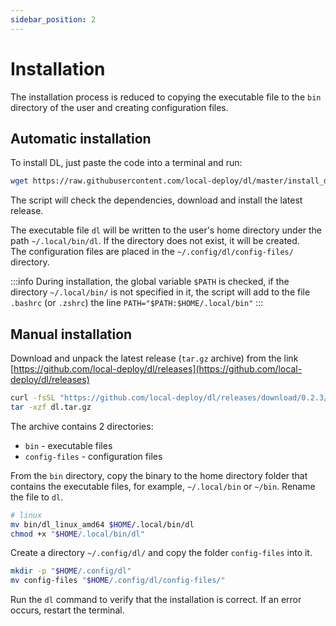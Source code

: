 ```yaml
---
sidebar_position: 2
---
```


# Installation

The installation process is reduced to copying the executable file to the `bin` directory of the user and creating configuration files.

## Automatic installation

To install DL, just paste the code into a terminal and run:
```bash
wget https://raw.githubusercontent.com/local-deploy/dl/master/install_dl.sh && chmod +x ./install_dl.sh && ./install_dl.sh
```

The script will check the dependencies, download and install the latest release.

The executable file `dl` will be written to the user's home directory under the path `~/.local/bin/dl`. If the directory does not exist, it will be created.  
The configuration files are placed in the `~/.config/dl/config-files/` directory.

:::info
During installation, the global variable `$PATH` is checked, if the directory `~/.local/bin/` is not specified in it, the script will add to the file `.bashrc` (or `.zshrc`) the line `PATH="$PATH:$HOME/.local/bin"`
:::

## Manual installation
Download and unpack the latest release (`tar.gz` archive) from the link [https://github.com/local-deploy/dl/releases](https://github.com/local-deploy/dl/releases)

```bash
curl -fsSL "https://github.com/local-deploy/dl/releases/download/0.2.3/dl-0.2.3.tar.gz" -o "dl.tar.gz"
tar -xzf dl.tar.gz
```

The archive contains 2 directories:
- `bin` - executable files
- `config-files` - configuration files

From the `bin` directory, copy the binary to the home directory folder that contains the executable files, for example, `~/.local/bin` or `~/bin`. Rename the file to `dl`.

```bash
# linux
mv bin/dl_linux_amd64 $HOME/.local/bin/dl
chmod +x "$HOME/.local/bin/dl"
```

Create a directory `~/.config/dl/` and copy the folder `config-files` into it.

```bash
mkdir -p "$HOME/.config/dl"
mv config-files "$HOME/.config/dl/config-files/"
```

Run the `dl` command to verify that the installation is correct. If an error occurs, restart the terminal.
